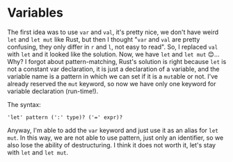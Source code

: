 # Variables

The first idea was to use `var` and `val`, it's pretty nice, we don't have weird `let` and `let mut` like Rust, but then I thought "`var` and `val` are pretty confusing, they only differ in `r` and `l`, not easy to read". So, I replaced `val` with `let` and it looked like the solution. Now, we have `let` and `let mut` 😊... Why? I forgot about pattern-matching, Rust's solution is right because `let` is not a constant var declaration, it is just a declaration of a variable, and the variable name is a pattern in which we can set if it is a `mut`able or not. I've already reserved the `mut` keyword, so now we have only one keyword for variable declaration \(run-time!\).

The syntax:

```text
'let' pattern (':' type)? ('=' expr)?
```

Anyway, I'm able to add the `var` keyword and just use it as an alias for `let mut`. In this way, we are not able to use pattern, just only an identifier, so we also lose the ability of destructuring. I think it does not worth it, let's stay with `let` and `let mut`.

